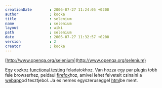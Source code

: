```yaml
---
creationDate        : 2006-07-27 11:24:05 +0200 
author              : kocka 
title               : selenium 
name                : selenium 
layout              : wiki 
path                : selenium 
date                : 2006-07-27 11:32:57 +0200 
version             : 2 
creator             : kocka 
---
```

[http://www.openqa.org/selenium](http://www.openqa.org/selenium)

Egy eszkoz [functional testing](functional%20testing.html) feladatokhoz. Van hozza egy par [plugin](plugin.html) tobb fele browserhez, peldaul [firefox](Missing.html)hoz, amivel lehet felvetelt csinalni a [webapp](webapp.html)od tesztjebol. Ja es nemes egyszeruseggel [html](Missing.html)be ment.
